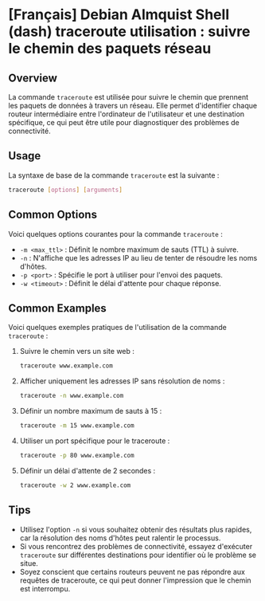# [Français] Debian Almquist Shell (dash) traceroute utilisation : suivre le chemin des paquets réseau

## Overview
La commande `traceroute` est utilisée pour suivre le chemin que prennent les paquets de données à travers un réseau. Elle permet d'identifier chaque routeur intermédiaire entre l'ordinateur de l'utilisateur et une destination spécifique, ce qui peut être utile pour diagnostiquer des problèmes de connectivité.

## Usage
La syntaxe de base de la commande `traceroute` est la suivante :

```bash
traceroute [options] [arguments]
```

## Common Options
Voici quelques options courantes pour la commande `traceroute` :

- `-m <max_ttl>` : Définit le nombre maximum de sauts (TTL) à suivre.
- `-n` : N'affiche que les adresses IP au lieu de tenter de résoudre les noms d'hôtes.
- `-p <port>` : Spécifie le port à utiliser pour l'envoi des paquets.
- `-w <timeout>` : Définit le délai d'attente pour chaque réponse.

## Common Examples
Voici quelques exemples pratiques de l'utilisation de la commande `traceroute` :

1. Suivre le chemin vers un site web :
   ```bash
   traceroute www.example.com
   ```

2. Afficher uniquement les adresses IP sans résolution de noms :
   ```bash
   traceroute -n www.example.com
   ```

3. Définir un nombre maximum de sauts à 15 :
   ```bash
   traceroute -m 15 www.example.com
   ```

4. Utiliser un port spécifique pour le traceroute :
   ```bash
   traceroute -p 80 www.example.com
   ```

5. Définir un délai d'attente de 2 secondes :
   ```bash
   traceroute -w 2 www.example.com
   ```

## Tips
- Utilisez l'option `-n` si vous souhaitez obtenir des résultats plus rapides, car la résolution des noms d'hôtes peut ralentir le processus.
- Si vous rencontrez des problèmes de connectivité, essayez d'exécuter `traceroute` sur différentes destinations pour identifier où le problème se situe.
- Soyez conscient que certains routeurs peuvent ne pas répondre aux requêtes de traceroute, ce qui peut donner l'impression que le chemin est interrompu.
